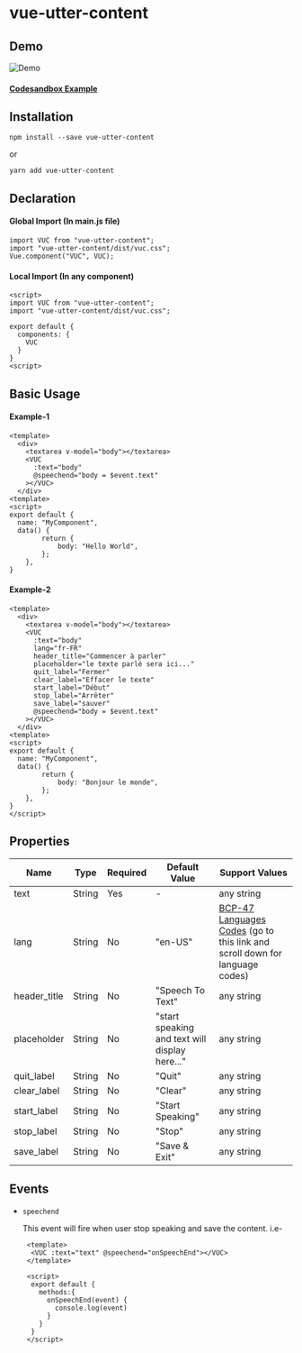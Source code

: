 # vue-utter-content

## Demo

![Demo](./src/assets/demo.gif)

#### [Codesandbox Example](https://codesandbox.io/s/vue-utter-content-uqfct)

## Installation

```
npm install --save vue-utter-content
```

or

```
yarn add vue-utter-content
```

## Declaration

#### Global Import (In main.js file)

```
import VUC from "vue-utter-content";
import "vue-utter-content/dist/vuc.css";
Vue.component("VUC", VUC);
```

#### Local Import (In any component)

```
<script>
import VUC from "vue-utter-content";
import "vue-utter-content/dist/vuc.css";

export default {
  components: {
    VUC
  }
}
<script>
```

## Basic Usage

#### Example-1

```
<template>
  <div>
    <textarea v-model="body"></textarea>
    <VUC
      :text="body"
      @speechend="body = $event.text"
    ></VUC>
  </div>
<template>
<script>
export default {
  name: "MyComponent",
  data() {
		return {
			body: "Hello World",
		};
	},
}
```

#### Example-2

```
<template>
  <div>
    <textarea v-model="body"></textarea>
    <VUC
      :text="body"
      lang="fr-FR"
      header_title="Commencer à parler"
      placeholder="le texte parlé sera ici..."
      quit_label="Fermer"
      clear_label="Effacer le texte"
      start_label="Début"
      stop_label="Arrêter"
      save_label="sauver"
      @speechend="body = $event.text"
    ></VUC>
  </div>
<template>
<script>
export default {
  name: "MyComponent",
  data() {
		return {
			body: "Bonjour le monde",
		};
	},
}
</script>
```
## Properties

  | Name | Type | Required | Default Value | Support Values |
  | ---- | ---- |--------- |------------ |--------------- |
  | text | String | Yes | - | any string|
  | lang | String | No | "en-US" | [BCP-47 Languages Codes](https://cloud.google.com/speech-to-text/docs/languages) (go to this link and scroll down for language codes)|
  | header_title | String | No | "Speech To Text" | any string|
  | placeholder | String | No | "start speaking and text will display here..." | any string |
  | quit_label | String | No | "Quit" | any string |
  | clear_label | String | No | "Clear" | any string |
  | start_label | String | No | "Start Speaking" | any string |
  | stop_label | String | No | "Stop" | any string |
  | save_label | String | No | "Save & Exit"  | any string |

## Events
- `speechend`

    This event will fire when user stop speaking and save the content. i.e-

  ```
   <template>
    <VUC :text="text" @speechend="onSpeechEnd"></VUC>
   </template>

   <script>
    export default {
      methods:{
        onSpeechEnd(event) {
          console.log(event)
        }
      }
    }
   </script>


